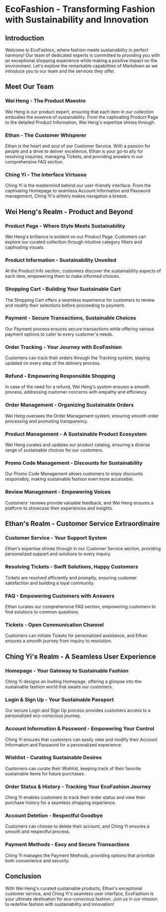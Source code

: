 # EcoFashion - Transforming Fashion with Sustainability and Innovation

## Introduction

Welcome to EcoFashion, where fashion meets sustainability in perfect harmony! Our team of dedicated experts is committed to providing you with an exceptional shopping experience while making a positive impact on the environment. Let's explore the remarkable capabilities of Markdown as we introduce you to our team and the services they offer.

## Meet Our Team

### Wei Heng - The Product Maestro

Wei Heng is our product expert, ensuring that each item in our collection embodies the essence of sustainability. From the captivating Product Page to the detailed Product Information, Wei Heng's expertise shines through.

### Ethan - The Customer Whisperer

Ethan is the heart and soul of our Customer Service. With a passion for people and a drive to deliver excellence, Ethan is your go-to ally for resolving inquiries, managing Tickets, and providing answers in our comprehensive FAQ section.

### Ching Yi - The Interface Virtuoso

Ching Yi is the mastermind behind our user-friendly interface. From the captivating Homepage to seamless Account Information and Password management, Ching Yi's artistry makes navigation a breeze.

## Wei Heng's Realm - Product and Beyond

### Product Page - Where Style Meets Sustainability

Wei Heng's brilliance is evident on our Product Page. Customers can explore our curated collection through intuitive category filters and captivating visuals.

### Product Information - Sustainability Unveiled

At the Product Info section, customers discover the sustainability aspects of each item, empowering them to make informed choices.

### Shopping Cart - Building Your Sustainable Cart

The Shopping Cart offers a seamless experience for customers to review and modify their selections before proceeding to payment.

### Payment - Secure Transactions, Sustainable Choices

Our Payment process ensures secure transactions while offering various payment options to cater to every customer's needs.

### Order Tracking - Your Journey with EcoFashion

Customers can track their orders through the Tracking system, staying updated on every step of the delivery process.

### Refund - Empowering Responsible Shopping

In case of the need for a refund, Wei Heng's system ensures a smooth process, addressing customer concerns with empathy and efficiency.

### Order Management - Organizing Sustainable Orders

Wei Heng oversees the Order Management system, ensuring smooth order processing and promoting transparency.

### Product Management - A Sustainable Product Ecosystem

Wei Heng curates and updates our product catalog, ensuring a diverse range of sustainable choices for our customers.

### Promo Code Management - Discounts for Sustainability

Our Promo Code Management allows customers to enjoy discounts responsibly, making sustainable fashion even more accessible.

### Review Management - Empowering Voices

Customers' reviews provide valuable feedback, and Wei Heng ensures a platform to showcase their experiences and insights.

## Ethan's Realm - Customer Service Extraordinaire

### Customer Service - Your Support System

Ethan's expertise shines through in our Customer Service section, providing personalized support and solutions to every inquiry.

### Resolving Tickets - Swift Solutions, Happy Customers

Tickets are resolved efficiently and promptly, ensuring customer satisfaction and building a loyal community.

### FAQ - Empowering Customers with Answers

Ethan curates our comprehensive FAQ section, empowering customers to find solutions to common questions.

### Tickets - Open Communication Channel

Customers can initiate Tickets for personalized assistance, and Ethan ensures a smooth journey from inquiry to resolution.

## Ching Yi's Realm - A Seamless User Experience

### Homepage - Your Gateway to Sustainable Fashion

Ching Yi designs an inviting Homepage, offering a glimpse into the sustainable fashion world that awaits our customers.

### Login & Sign Up - Your Sustainable Passport

Our secure Login and Sign Up process provides customers access to a personalized eco-conscious journey.

### Account Information & Password - Empowering Your Control

Ching Yi ensures that customers can easily view and modify their Account Information and Password for a personalized experience.

### Wishlist - Curating Sustainable Desires

Customers can curate their Wishlist, keeping track of their favorite sustainable items for future purchases.

### Order Status & History - Tracking Your EcoFashion Journey

Ching Yi enables customers to track their order status and view their purchase history for a seamless shopping experience.

### Account Deletion - Respectful Goodbye

Customers can choose to delete their account, and Ching Yi ensures a smooth and respectful process.

### Payment Methods - Easy and Secure Transactions

Ching Yi manages the Payment Methods, providing options that prioritize both convenience and security.

## Conclusion

With Wei Heng's curated sustainable products, Ethan's exceptional customer service, and Ching Yi's seamless user interface, EcoFashion is your ultimate destination for eco-conscious fashion. Join us in our mission to redefine fashion with sustainability and innovation!
